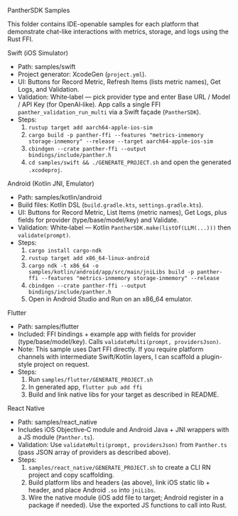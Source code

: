 PantherSDK Samples

This folder contains IDE-openable samples for each platform that demonstrate chat-like interactions with metrics, storage, and logs using the Rust FFI.

Swift (iOS Simulator)
- Path: samples/swift
- Project generator: XcodeGen (`project.yml`).
- UI: Buttons for Record Metric, Refresh Items (lists metric names), Get Logs, and Validation.
- Validation: White‑label — pick provider type and enter Base URL / Model / API Key (for OpenAI‑like). App calls a single FFI `panther_validation_run_multi` via a Swift façade (`PantherSDK`).
- Steps:
  1) `rustup target add aarch64-apple-ios-sim`
  2) `cargo build -p panther-ffi --features "metrics-inmemory storage-inmemory" --release --target aarch64-apple-ios-sim`
  3) `cbindgen --crate panther-ffi --output bindings/include/panther.h`
  4) `cd samples/swift && ./GENERATE_PROJECT.sh` and open the generated `.xcodeproj`.

Android (Kotlin JNI, Emulator)
- Path: samples/kotlin/android
- Build files: Kotlin DSL (`build.gradle.kts`, `settings.gradle.kts`).
- UI: Buttons for Record Metric, List Items (metric names), Get Logs, plus fields for provider (type/base/model/key) and Validate.
- Validation: White‑label — Kotlin `PantherSDK.make(listOf(LLM(...)))` then `validate(prompt)`.
- Steps:
  1) `cargo install cargo-ndk`
  2) `rustup target add x86_64-linux-android`
  3) `cargo ndk -t x86_64 -o samples/kotlin/android/app/src/main/jniLibs build -p panther-ffi --features "metrics-inmemory storage-inmemory" --release`
  4) `cbindgen --crate panther-ffi --output bindings/include/panther.h`
  5) Open in Android Studio and Run on an x86_64 emulator.

Flutter
- Path: samples/flutter
- Included: FFI bindings + example app with fields for provider (type/base/model/key). Calls `validateMulti(prompt, providersJson)`.
- Note: This sample uses Dart FFI directly. If you require platform channels with intermediate Swift/Kotlin layers, I can scaffold a plugin-style project on request.
- Steps:
  1) Run `samples/flutter/GENERATE_PROJECT.sh`
  2) In generated app, `flutter pub add ffi`
  3) Build and link native libs for your target as described in README.

React Native
- Path: samples/react_native
- Includes iOS Objective‑C module and Android Java + JNI wrappers with a JS module (`Panther.ts`).
- Validation: Use `validateMulti(prompt, providersJson)` from `Panther.ts` (pass JSON array of providers as described above).
- Steps:
  1) `samples/react_native/GENERATE_PROJECT.sh` to create a CLI RN project and copy scaffolding.
  2) Build platform libs and headers (as above), link iOS static lib + header, and place Android `.so` into `jniLibs`.
  3) Wire the native module (iOS add file to target; Android register in a package if needed). Use the exported JS functions to call into Rust.
